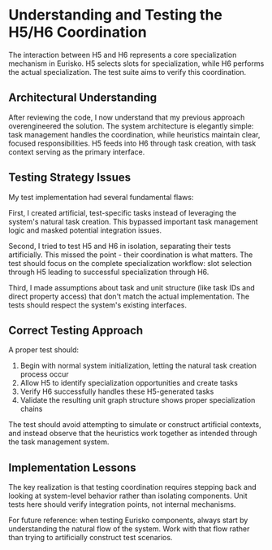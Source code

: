 # Understanding and Testing the H5/H6 Coordination

The interaction between H5 and H6 represents a core specialization mechanism in Eurisko. H5 selects slots for specialization, while H6 performs the actual specialization. The test suite aims to verify this coordination.

## Architectural Understanding

After reviewing the code, I now understand that my previous approach overengineered the solution. The system architecture is elegantly simple: task management handles the coordination, while heuristics maintain clear, focused responsibilities. H5 feeds into H6 through task creation, with task context serving as the primary interface.

## Testing Strategy Issues

My test implementation had several fundamental flaws:

First, I created artificial, test-specific tasks instead of leveraging the system's natural task creation. This bypassed important task management logic and masked potential integration issues.

Second, I tried to test H5 and H6 in isolation, separating their tests artificially. This missed the point - their coordination is what matters. The test should focus on the complete specialization workflow: slot selection through H5 leading to successful specialization through H6.

Third, I made assumptions about task and unit structure (like task IDs and direct property access) that don't match the actual implementation. The tests should respect the system's existing interfaces.

## Correct Testing Approach 

A proper test should:

1. Begin with normal system initialization, letting the natural task creation process occur
2. Allow H5 to identify specialization opportunities and create tasks
3. Verify H6 successfully handles these H5-generated tasks
4. Validate the resulting unit graph structure shows proper specialization chains

The test should avoid attempting to simulate or construct artificial contexts, and instead observe that the heuristics work together as intended through the task management system.

## Implementation Lessons

The key realization is that testing coordination requires stepping back and looking at system-level behavior rather than isolating components. Unit tests here should verify integration points, not internal mechanisms.

For future reference: when testing Eurisko components, always start by understanding the natural flow of the system. Work with that flow rather than trying to artificially construct test scenarios.